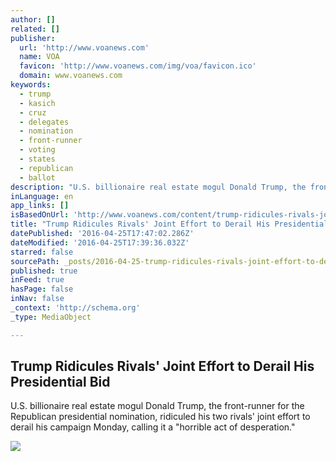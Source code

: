 ```yaml
---
author: []
related: []
publisher:
  url: 'http://www.voanews.com'
  name: VOA
  favicon: 'http://www.voanews.com/img/voa/favicon.ico'
  domain: www.voanews.com
keywords:
  - trump
  - kasich
  - cruz
  - delegates
  - nomination
  - front-runner
  - voting
  - states
  - republican
  - ballot
description: "U.S. billionaire real estate mogul Donald Trump, the front-runner for the Republican presidential nomination, ridiculed his two rivals' joint effort to derail his campaign Monday, calling it a \"horrible act of desperation.\""
inLanguage: en
app_links: []
isBasedOnUrl: 'http://www.voanews.com/content/trump-ridicules-rivals-joint-effort-to-derail-his-presidential-bid/3301531.html'
title: "Trump Ridicules Rivals' Joint Effort to Derail His Presidential Bid"
datePublished: '2016-04-25T17:47:02.286Z'
dateModified: '2016-04-25T17:39:36.032Z'
starred: false
sourcePath: _posts/2016-04-25-trump-ridicules-rivals-joint-effort-to-derail-his-president.md
published: true
inFeed: true
hasPage: false
inNav: false
_context: 'http://schema.org'
_type: MediaObject

---
```

<article style=""><h1>Trump Ridicules Rivals' Joint Effort to Derail His Presidential Bid</h1><p>U.S. billionaire real estate mogul Donald Trump, the front-runner for the Republican presidential nomination, ridiculed his two rivals' joint effort to derail his campaign Monday, calling it a "horrible act of desperation."</p><img src="http://gdb.voanews.com/CD80F70B-4732-4C27-88A1-2089969654F7_cx1_cy2_cw87_mw1024_mh1024_s.jpg" /></article>